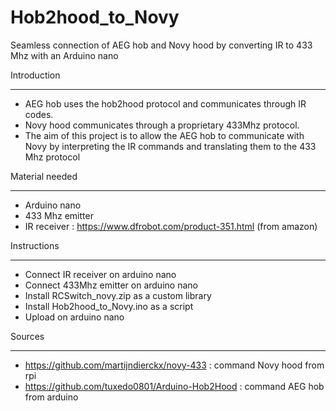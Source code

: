 # Hob2hood_to_Novy
Seamless connection of AEG hob and Novy hood by converting IR to 433 Mhz with an Arduino nano

Introduction
************
- AEG hob uses the hob2hood protocol and communicates through IR codes.
- Novy hood communicates through a proprietary 433Mhz protocol.
- The aim of this project is to allow the AEG hob to communicate with Novy by interpreting the IR commands and translating them to the 433 Mhz protocol

Material needed
***************
- Arduino nano
- 433 Mhz emitter
- IR receiver : https://www.dfrobot.com/product-351.html (from amazon)

Instructions
************
- Connect IR receiver on arduino nano
- Connect 433Mhz emitter on arduino nano
- Install RCSwitch_novy.zip as a custom library
- Install Hob2hood_to_Novy.ino as a script
- Upload on arduino nano

Sources
*******
- https://github.com/martijndierckx/novy-433 : command Novy hood from rpi
- https://github.com/tuxedo0801/Arduino-Hob2Hood : command AEG hob from arduino
